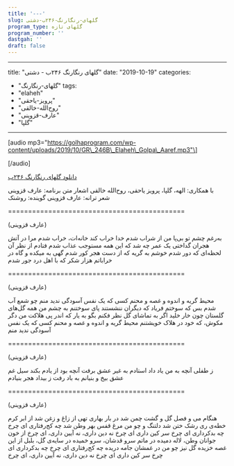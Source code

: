 ```yaml
---
title: '---'
slug: گلهای-رنگارنگ-۲۴۶ب-دشتی
program_type: گلهای تازه
program_number: ''
dastgah: ''
draft: false
---
```


---
title: "گلهای رنگارنگ ۲۴۶ب - دشتی"
date: "2019-10-19"
categories: 
  - "گلهای-رنگارنگ"
tags: 
  - "elaheh"
  - "پرویز-یاحقی"
  - "روح‌الله-خالقی"
  - "عارف-قزوینی"
  - "گلپا"
---

\[audio mp3="https://golhaprogram.com/wp-content/uploads/2019/10/GR\_246B\_Elaheh\_Golpa\_Aaref.mp3"\]

\[/audio\]

[دانلود گلهای رنگارنگ ۲۴۶ب](https://golhaprogram.com/wp-content/uploads/2019/10/GR_246B_Elaheh_Golpa_Aaref.mp3)

با همکاری: الهه، گلپا، پرویز یاحقی، روح‌الله خالقی اشعار متن برنامه: عارف قزوینی شعر ترانه: عارف قزوینی گوینده: روشنک

\============================================

(عارف قزوینی)

به‌رغم چشم تو بی‌پا من از شراب شدم خدا خراب کند خانه‌ات، خراب شدم مرا در آتش هجران گداختی یک عمر چه شد که این همه مستوجب عذاب شدم فتادم از نظر آن لحظه‌ای که دور شدم خوشم به گریه که از دست هجر کور شدم گهی به میکده و گاه در خراباتم هزار شکر که با اهل درد جور شدم

\============================================

(عارف قزوینی)

محیط گریه و اندوه و غصه و محنم کسی كه یک نفس آسودگی ندید منم چو شمع آب شدم بس که سوختم فریاد كه دیگران ننشستند پای سوختنم به چشم من همه گل‌های گلستان چون خار خلید اگر به تماشای گل نظر فکنم بگو به یار که اندر پی هلاکت من دگر مکوش، که خود در هلاک خویشتنم محیط گریه و اندوه و غصه و محنم کسی که یک نفس آسودگی ندید منم

\============================================

(عارف قزوینی)

ز طفلی آنچه به من یاد داد استادم به غیر عشق برفت آنچه بود از یادم بکند سیل غم عشق بیخ و بنیانم به باد رفت ز بیداد هجر بنیادم

\============================================

(عارف قزوینی)

هنگام می و فصل گل و گشت چمن شد در بار بهاری تهی از زاغ و زغن شد از ابر کرم خطه‌ی ری رشک ختن شد دلتنگ و چو من مرغ قفس بهر وطن شد چه کج‌رفتاری ای چرخ چه بدکرداری ای چرخ سر کین داری ای چرخ نه دین داری، نه آیین داری، ای چرخ از خون جوانان وطن، لاله دمیده در ماتم سرو قدشان، سرو خمیده در سایه‌ی گل، بلبل از این غصه خزیده گل نیز چو من در غمشان جامه دریده چه کج‌رفتاری ای چرخ چه بدکرداری ای چرخ سر کین داری ای چرخ نه دین داری، نه آیین داری، ای چرخ
